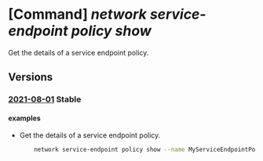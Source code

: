 # [Command] _network service-endpoint policy show_

Get the details of a service endpoint policy.

## Versions

### [2021-08-01](/Resources/mgmt-plane/L3N1YnNjcmlwdGlvbnMve30vcmVzb3VyY2Vncm91cHMve30vcHJvdmlkZXJzL21pY3Jvc29mdC5uZXR3b3JrL3NlcnZpY2VlbmRwb2ludHBvbGljaWVzL3t9/2021-08-01.xml) **Stable**

<!-- mgmt-plane /subscriptions/{}/resourcegroups/{}/providers/microsoft.network/serviceendpointpolicies/{} 2021-08-01 -->

#### examples

- Get the details of a service endpoint policy.
    ```bash
        network service-endpoint policy show --name MyServiceEndpointPolicy --resource-group MyResourceGroup
    ```
